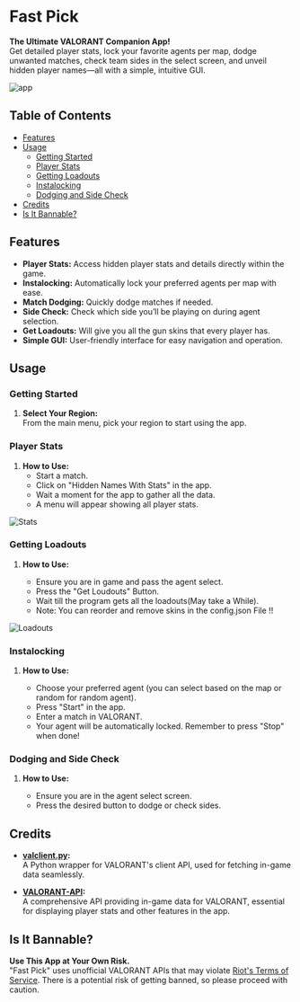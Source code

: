 # Fast Pick

**The Ultimate VALORANT Companion App!**  
Get detailed player stats, lock your favorite agents per map, dodge unwanted matches, check team sides in the select screen, and unveil hidden player names—all with a simple, intuitive GUI.

![app](https://cdn.imgchest.com/files/pyvdcmqz28y.png)

## Table of Contents

- [Features](#features)
- [Usage](#usage)
  - [Getting Started](#getting-started)
  - [Player Stats](#player-stats)
  - [Getting Loadouts](#getting-loadouts)
  - [Instalocking](#instalocking)
  - [Dodging and Side Check](#dodging-and-side-check)
- [Credits](#credits)
- [Is It Bannable?](#is-it-bannable)

## Features

- **Player Stats:** Access hidden player stats and details directly within the game.
- **Instalocking:** Automatically lock your preferred agents per map with ease.
- **Match Dodging:** Quickly dodge matches if needed.
- **Side Check:** Check which side you’ll be playing on during agent selection.
- **Get Loadouts:** Will give you all the gun skins that every player has.
- **Simple GUI:** User-friendly interface for easy navigation and operation.

## Usage

### Getting Started

1. **Select Your Region:**  
   From the main menu, pick your region to start using the app.

### Player Stats

1. **How to Use:**
   - Start a match.
   - Click on "Hidden Names With Stats" in the app.
   - Wait a moment for the app to gather all the data.
   - A menu will appear showing all player stats.

![Stats](https://i.imgur.com/wPE9Eny.png)

### Getting Loadouts

1. **How to Use:**

   - Ensure you are in game and pass the agent select.
   - Press the "Get Loudouts" Button.
   - Wait till the program gets all the loadouts(May take a While).
   - Note: You can reorder and remove skins in the config.json File !!

![Loadouts](https://cdn.imgchest.com/files/l7lxcv96x97.png)

### Instalocking

1. **How to Use:**

   - Choose your preferred agent (you can select based on the map or random for random agent).
   - Press "Start" in the app.
   - Enter a match in VALORANT.
   - Your agent will be automatically locked. Remember to press "Stop" when done!

### Dodging and Side Check

1. **How to Use:**

   - Ensure you are in the agent select screen.
   - Press the desired button to dodge or check sides.

## Credits

- **[valclient.py](https://github.com/colinhartigan/valclient.py):**  
  A Python wrapper for VALORANT's client API, used for fetching in-game data seamlessly.

- **[VALORANT-API](https://valorant-api.com/):**  
  A comprehensive API providing in-game data for VALORANT, essential for displaying player stats and other features in the app.

## Is It Bannable?

**Use This App at Your Own Risk.**  
"Fast Pick" uses unofficial VALORANT APIs that may violate [Riot's Terms of Service](https://www.riotgames.com/en/terms-of-service). There is a potential risk of getting banned, so please proceed with caution.
